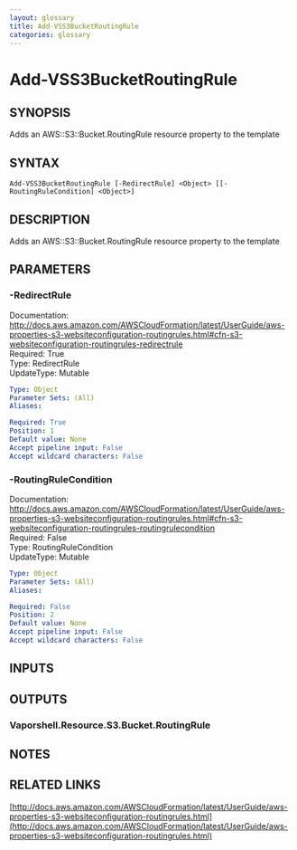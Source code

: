 ```yaml
---
layout: glossary
title: Add-VSS3BucketRoutingRule
categories: glossary
---
```


# Add-VSS3BucketRoutingRule

## SYNOPSIS
Adds an AWS::S3::Bucket.RoutingRule resource property to the template

## SYNTAX

```
Add-VSS3BucketRoutingRule [-RedirectRule] <Object> [[-RoutingRuleCondition] <Object>]
```

## DESCRIPTION
Adds an AWS::S3::Bucket.RoutingRule resource property to the template

## PARAMETERS

### -RedirectRule
Documentation: http://docs.aws.amazon.com/AWSCloudFormation/latest/UserGuide/aws-properties-s3-websiteconfiguration-routingrules.html#cfn-s3-websiteconfiguration-routingrules-redirectrule    
Required: True    
Type: RedirectRule    
UpdateType: Mutable

```yaml
Type: Object
Parameter Sets: (All)
Aliases: 

Required: True
Position: 1
Default value: None
Accept pipeline input: False
Accept wildcard characters: False
```

### -RoutingRuleCondition
Documentation: http://docs.aws.amazon.com/AWSCloudFormation/latest/UserGuide/aws-properties-s3-websiteconfiguration-routingrules.html#cfn-s3-websiteconfiguration-routingrules-routingrulecondition    
Required: False    
Type: RoutingRuleCondition    
UpdateType: Mutable

```yaml
Type: Object
Parameter Sets: (All)
Aliases: 

Required: False
Position: 2
Default value: None
Accept pipeline input: False
Accept wildcard characters: False
```

## INPUTS

## OUTPUTS

### Vaporshell.Resource.S3.Bucket.RoutingRule

## NOTES

## RELATED LINKS

[http://docs.aws.amazon.com/AWSCloudFormation/latest/UserGuide/aws-properties-s3-websiteconfiguration-routingrules.html](http://docs.aws.amazon.com/AWSCloudFormation/latest/UserGuide/aws-properties-s3-websiteconfiguration-routingrules.html)

